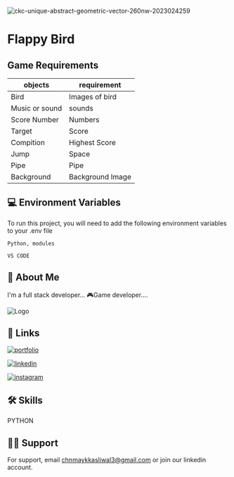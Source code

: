 ![ckc-unique-abstract-geometric-vector-260nw-2023024259](https://user-images.githubusercontent.com/96693041/148673911-a46694d7-8653-40b3-b31a-24a8aa21b249.jpg)
# Flappy Bird
 



## Game Requirements

| objects             | requirement                                                                |
| ----------------- | ------------------------------------------------------------------ |
|  Bird |  Images of bird |
|  Music or sound | sounds |
|  Score Number | Numbers |
|  Target | Score |
|  Compition | Highest Score |
|  Jump | Space |
|  Pipe | Pipe |
|  Background  | Background Image|


## 💻 Environment Variables

To run this project, you will need to add the following environment variables to your .env file

`Python, modules `

`VS CODE`


## 🚀 About Me
I'm a full stack developer...
🎮Game developer....




![Logo](https://media.giphy.com/media/euuaA2cwLEUuI/giphy.gif)


## 🔗 Links
[![portfolio](https://img.shields.io/badge/my_Website-000?style=for-the-badge&logo=ko-fi&logoColor=white)]( https://chinmaykasliwalcodeuniverse.github.io/ChinmayKasliwal.github.io/)

[![linkedin](https://img.shields.io/badge/linkedin-0A66C2?style=for-the-badge&logo=linkedin&logoColor=white)](https://www.linkedin.com/in/chinmay-kasliwal-jain-34ab421b5)

[![instagram](https://img.shields.io/badge/instagram-1DA1F2?style=for-the-badge&logo=instagram&logoColor=red)](https://instagram.com/chinmay_kasliwal03?utm_medium=copy_link)


## 🛠 Skills
 PYTHON


##  🙏🏾 Support

For support, email chnmaykkasliwal3@gmail.com or join our linkedin account.

